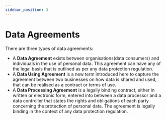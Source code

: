 ```yaml
---
sidebar_position: 3
---
```

# Data Agreements

There are three types of data agreements:

- A **Data Agreement** exists between organisations(data consumers) and individuals in the use of personal data. This agreement can have any of the legal basis that is outlined as per any data protection regulation.
- A **Data Using Agreement** is a new term introduced here to capture the agreement between two businesses on how data is shared and used, that can be realised as a contract or terms of use.
- A **Data Processing Agreement** is a legally binding contract, either in written or electronic form, entered into between a data processor and a data controller that states the rights and obligations of each party concerning the protection of personal data. The agreement is legally binding in the context of any data protection regulation.